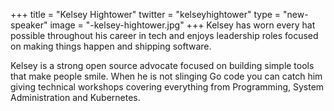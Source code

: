 +++
title = "Kelsey Hightower"
twitter = "kelseyhightower"
type = "new-speaker"
image = "-kelsey-hightower.jpg"
+++
Kelsey has worn every hat possible throughout his career in tech and
enjoys leadership roles focused on making things happen and shipping
software.

Kelsey is a strong open source advocate focused on building simple tools
that make people smile. When he is not slinging Go code you can catch
him giving technical workshops covering everything from Programming,
System Administration and Kubernetes.
